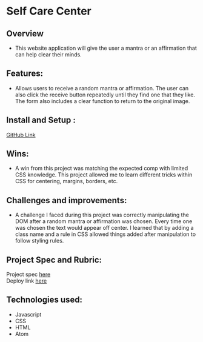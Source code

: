# Self Care Center

## Overview
- This website application will give the user a mantra or an affirmation that can help clear their minds. 

## Features:
  - Allows users to receive a random mantra or affirmation. The user can also click the receive button repeatedly until they find one that they like. The form also includes a clear function to return to the original image. 


## Install and Setup :
[GitHub Link](https://github.com/isleofyou/self-care-center)


## Wins:
  - A win from this project was matching the expected comp with limited CSS knowledge. This project allowed me to learn different tricks within CSS for centering, margins, borders, etc. 

## Challenges and improvements:
  - A challenge I faced during this project was correctly manipulating the DOM after a random mantra or affirmation was chosen. Every time one was chosen the text would appear off center. I learned that by adding a class name and a rule in CSS allowed things added after manipulation to follow styling rules. 


## Project Spec and Rubric:
Project spec [here](https://frontend.turing.edu/projects/module-1/self-care-center.html)<br>
Deploy link [here](https://isleofyou.github.io/self-care-center/)
## Technologies used:
  - Javascript
  - CSS
  - HTML
  - Atom
